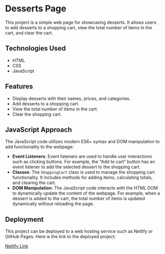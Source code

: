 # Desserts Page

This project is a simple web page for showcasing desserts. It allows users to add desserts to a shopping cart, view the total number of items in the cart, and clear the cart.

## Technologies Used

- HTML
- CSS
- JavaScript

## Features

- Display desserts with their names, prices, and categories.
- Add desserts to a shopping cart.
- View the total number of items in the cart.
- Clear the shopping cart.

## JavaScript Approach

The JavaScript code utilizes modern ES6+ syntax and DOM manipulation to add functionality to the webpage:

- **Event Listeners**: Event listeners are used to handle user interactions such as clicking buttons. For example, the "Add to cart" button has an event listener to add the selected dessert to the shopping cart.
- **Classes**: The `ShoppingCart` class is used to manage the shopping cart functionality. It includes methods for adding items, calculating totals, and clearing the cart.
- **DOM Manipulation**: The JavaScript code interacts with the HTML DOM to dynamically update the content of the webpage. For example, when a dessert is added to the cart, the total number of items is updated dynamically without reloading the page.

## Deployment

This project can be deployed to a web hosting service such as Netlify or GitHub Pages. Here is the link to the deployed project:

[Netlify Link](#) <!-- Replace "#" with the actual link -->
